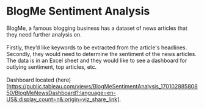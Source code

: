 # BlogMe Sentiment Analysis
BlogMe, a famous blogging business has a dataset of news articles that they need further analysis on.<br>
<br>
Firstly, they’d like keywords to be extracted from the article's headlines. Secondly,
they would need to determine the sentiment of the news articles. The data is in an
Excel sheet and they would like to see a dashboard for outlying sentiment, top articles, etc.<br>
<br>
Dashboard located (here)[https://public.tableau.com/views/BlogMeSentimentAnalysis_17010288580850/BlogMeNewsDashboard?:language=en-US&:display_count=n&:origin=viz_share_link].
